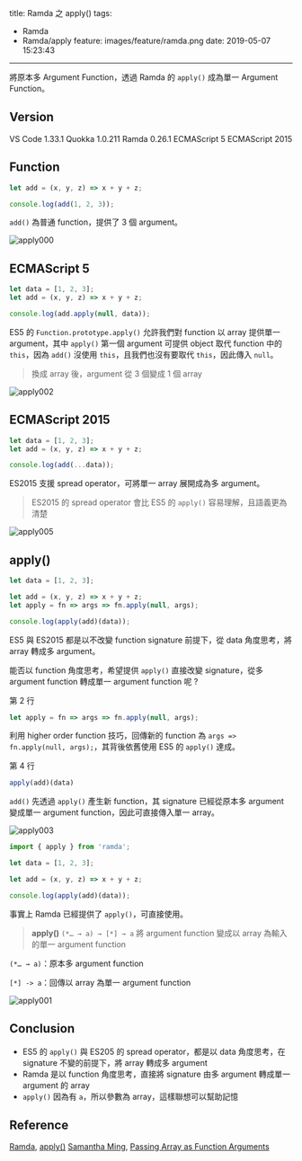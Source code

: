 title: Ramda 之 apply()
tags:
  - Ramda
  - Ramda/apply
feature: images/feature/ramda.png
date: 2019-05-07 15:23:43
---
將原本多 Argument Function，透過 Ramda 的 `apply()` 成為單一 Argument Function。

<!-- more -->

## Version

VS Code 1.33.1
Quokka 1.0.211
Ramda 0.26.1
ECMAScript 5
ECMAScript 2015

## Function

```javascript
let add = (x, y, z) => x + y + z;

console.log(add(1, 2, 3));
```

`add()` 為普通 function，提供了 3 個 argument。

![apply000](/images/ramda/apply/apply000.png)

## ECMAScript 5

```javascript
let data = [1, 2, 3];
let add = (x, y, z) => x + y + z;

console.log(add.apply(null, data));
```

ES5 的 `Function.prototype.apply()` 允許我們對 function 以 array 提供單一 argument，其中 `apply()` 第一個 argument 可提供 object 取代 function 中的 `this`，因為 `add()` 沒使用 `this`，且我們也沒有要取代 `this`，因此傳入 `null`。

> 換成 array 後，argument 從 3 個變成 1 個 array

![apply002](/images/ramda/apply/apply002.png)

## ECMAScript 2015

```javascript
let data = [1, 2, 3];
let add = (x, y, z) => x + y + z;

console.log(add(...data));
```

ES2015 支援 spread operator，可將單一 array 展開成為多 argument。

> ES2015 的 spread operator 會比 ES5 的 `apply()` 容易理解，且語義更為清楚

![apply005](/images/ramda/apply/apply005.png)

## apply()

```javascript
let data = [1, 2, 3];

let add = (x, y, z) => x + y + z;
let apply = fn => args => fn.apply(null, args);

console.log(apply(add)(data));
```

ES5 與 ES2015 都是以不改變 function signature 前提下，從 data 角度思考，將 array 轉成多 argument。

能否以 function 角度思考，希望提供 `apply()` 直接改變 signature，從多 argument function 轉成單一 argument function 呢 ?

第 2 行

```javascript
let apply = fn => args => fn.apply(null, args);
```

利用 higher order function 技巧，回傳新的 function 為 `args => fn.apply(null, args);`，其背後依舊使用 ES5 的 `apply()` 達成。

第 4 行

```javascript
apply(add)(data)
```

`add()` 先透過 `apply()` 產生新 function，其 signature 已經從原本多 argument 變成單一 argument function，因此可直接傳入單一 array。

![apply003](/images/ramda/apply/apply003.png)

```javascript
import { apply } from 'ramda';

let data = [1, 2, 3];

let add = (x, y, z) => x + y + z;

console.log(apply(add)(data));
```

事實上 Ramda 已經提供了 `apply()`，可直接使用。

> **apply()**
> `(*… → a) → [*] → a`
> 將 argument function 變成以 array 為輸入的單一 argument function

`(*… → a)`：原本多 argument function

`[*] -> a`：回傳以 array 為單一 argument function

![apply001](/images/ramda/apply/apply001.png)

## Conclusion

* ES5 的 `apply()`  與 ES205 的 spread operator，都是以 data 角度思考，在 signature 不變的前提下，將 array 轉成多 argument
* Ramda 是以 function 角度思考，直接將 signature 由多 argument 轉成單一 argument 的 array
* `apply()` 因為有 `a`，所以參數為 array，這樣聯想可以幫助記憶

## Reference

[Ramda](https://ramdajs.com), [apply()](https://ramdajs.com/docs/#apply)
[Samantha Ming](https://medium.com/@samanthaming), [Passing Array as Function Arguments](https://medium.com/dailyjs/passing-arrays-as-function-arguments-c1f3644ecb9c)